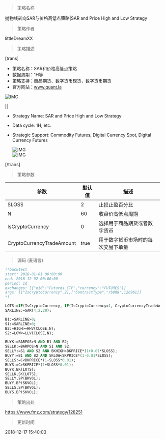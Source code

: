 
> 策略名称

抛物线转向SAR与价格高低点策略|SAR and Price High and Low Strategy

> 策略作者

littleDreamXX

> 策略描述

[trans]
- 策略名称：SAR和价格高低点策略
- 数据周期：1H等
- 策略支持：商品期货、数字货币现货，数字货币期货
- 官方网站：www.quant.la

![IMG](https://www.fmz.com/upload/asset/4d9459b9af47702f7c2c6666212927c7.png)

||

- Strategy Name: SAR and Price High and Low Strategy
- Data cycle: 1H, etc.
- Strategic Support: Commodity Futures, Digital Currency Spot, Digital Currency Futures

  ![IMG](https://www.fmz.com/upload/asset/ca979cacba242461b34f320a71c2a1a9.png)  
  ![IMG](https://www.fmz.com/upload/asset/89ed32f65277b4b1dc6d9d420508dfcd.png) 

[/trans]

> 策略参数



|参数|默认值|描述|
|----|----|----|
|SLOSS|2|止损止盈百分比|stop loss percentage and take profit percentage|
|N|60|收盘价高低点周期|cycle of closing price's high and low point|
|IsCryptoCurrency|0|选择用于商品期货或者数字货币|Choose for commodity futures or digital currency: 商品期货|Commodity Futures||数字货币现货|Digital Currency Spot||数字货币期货|Digital Currency Futures|
|CryptoCurrencyTradeAmount|true|用于数字货币市场时的每次交易下单量|Order quantity per transaction used in the digital currency market|


> 源码 (麦语言)

``` pascal
(*backtest
start: 2018-01-01 00:00:00
end: 2018-12-02 00:00:00
period: 1d
exchanges: [{"eid":"Futures_CTP","currency":"FUTURES"}]
args: [["IsCryptoCurrency",2],["ContractType","rb888",126961]]
*)

LOTS:=IF(IsCryptoCurrency, IF(IsCryptoCurrency=1, CryptoCurrencyTradeAmount, MAX(1, INTPART(CryptoCurrencyTradeAmount))), MAX(1,INTPART(MONEYTOT/(O*UNIT*0.1))));
SARLINE:=SAR(4,2,20);

B1:=SARLINE>0;
S1:=SARLINE<0;
B2:=HIGH>=HHV(CLOSE,N);
S2:=LOW<=LLV(CLOSE,N);

BUYK:=BARPOS>N AND B1 AND B2;
SELLK:=BARPOS>N AND S1 AND S2;
SELLY:=S1 AND S2 AND BKHIGH>BKPRICE*(1+0.01*SLOSS);
BUYY:=B1 AND B2 AND SKLOW<SKPRICE*(1-0.01*SLOSS);
SELLS:=C<BKPRICE*(1-SLOSS*0.01);
BUYS:=C>SKPRICE*(1+SLOSS*0.01);
BUYK,BK(LOTS);
SELLK,SK(LOTS);
SELLY,SP(BKVOL);
BUYY,BP(SKVOL);
SELLS,SP(BKVOL);
BUYS,BP(SKVOL);
```

> 策略出处

https://www.fmz.com/strategy/128251

> 更新时间

2018-12-17 15:40:03
